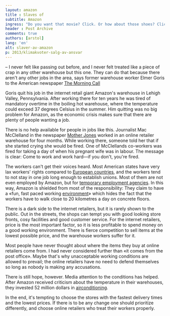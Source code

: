 ```yaml
---
layout: amazon
title : Slaves of
subtitle: Amazon
ingress: "Do you want that movie? Click. Or how about those shoes? Click. Shopping online is easy With just a few strokes on your keyboard you can order anything you might want. You don't even need to get out of the house, and most of the time the products are much cheaper than what you could get in a regular store. How can the online retailers sell stuff so cheaply? They've exchanged cosy store fronts with enormous warehouses far away from the city centres. Here the warehouse employees work long hours under horrible conditions."
header : Post Archive
comments: true
authors: [arstol]
lang: 'en'
alt: slaver-av-amazon
p: 2013/klimakvoter-salg-av-ansvar
---
```


– I never felt like passing out before, and I never felt treated like a piece of crap in any other warehouse but this one. They can do that because there aren't any other jobs in the area, says former warehouse worker Elmer Goris to the American newspaper [The Morning Call](http://articles.mcall.com/2011-09-18/news/mc-allentown-amazon-complaints-20110917_1_warehouse-workers-heat-stress-brutal-heat)

Goris quit his job in the internet retail giant Amazon's warehouse in Lehigh Valley, Pennsylvania. After working there for ten years he was tired of mandatory overtime in the boiling hot warehouse, where the temperature could exceed 37 degrees Celsius in the summer. Him quitting was no big problem for Amazon, as the economic crisis makes sure that there are plenty of people wanting a job.

There is no help available for people in jobs like this. Journalist Mac McClelland in the newspaper [Mother Jones](http://www.motherjones.com/politics/2012/02/mac-mcclelland-free-online-shipping-warehouses-labor) worked in an online retailer warehouse for four months. While working there, someone told her that if she started crying she would be fired. One of McClellands co-workers was fired for taking a day of when his pregnant wife was in labour. The message is clear: Come to work and work hard—if you don't, you're fired.

The workers can't get their voices heard. Most American states have very lax workers' rights compared to [European countries](http://www.ilo.int/public/english/iira/documents/congresses/world_13/track_3_block.pdf), and the workers tend to not stay in one job long enough to establish unions. Most of them are not even employed by Amazon, but for [temporary employment agencies](http://articles.mcall.com/2011-09-18/news/mc-allentown-amazon-complaints-20110917_1_warehouse-workers-heat-stress-brutal-heat). In this way, Amazon is shielded from most of the responsibility: They claim to have a «fun, fast paced working [environment](http://jobs.integritystaffing.com/job/Lexington-IMMEDIATE-PLACEMENT%21-Warehouse-Associate-Night-Shift-Job-Lexington%2C-KY-KY-40502/1431780/?feedId=42&campaignId=3&utm_source=Trovit&utm_campaign=J2W_Trovit)» which hides the fact that the workers have to walk close to 20 kilometres a day on concrete floors.

There is a dark side to the internet retailers, but it is rarely shown to the public. Out in the streets, the shops can tempt you with good looking store fronts, cosy facilities and good customer service. For the internet retailers, price is the most important factor, so it is less profitable to spend money on a good working environment. There is fierce competition to sell items at the lowest possible price, and the warehouse workers suffer for it.

Most people have never thought about where the items they buy at online retailers come from. I had never considered further than «it comes from the post office». Maybe that's why unacceptable working conditions are allowed to prevail; the online retailers have no need to defend themselves so long as nobody is making any accusations.

There is still hope, however. Media attention to the conditions has helped. After Amazon received criticism about the temperature in their warehouses, they invested 52 million dollars in [airconditioning](http://articles.mcall.com/2012-06-03/business/mc-amazon-warehouse-air-conditioning-20120602_1_warehouse-workers-air-conditioning-breinigsville-warehouse).

In the end, it's tempting to choose the stores with the fastest delivery times and the lowest prices. If there is to be any change one should prioritize differently, and choose online retailers who treat their workers properly.